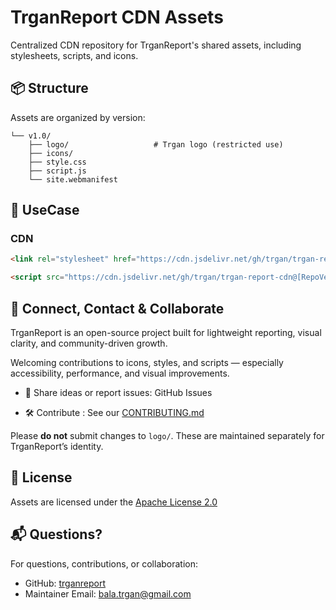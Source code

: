 # TrganReport CDN Assets

Centralized CDN repository for TrganReport's shared assets, including stylesheets, scripts, and icons.

## 📦 Structure

Assets are organized by version:
``` 
└── v1.0/ 
    ├── logo/                   # Trgan logo (restricted use) 
    ├── icons/           
    ├── style.css             
    ├── script.js               
    └── site.webmanifest        
```

## 🔗 UseCase

### CDN

```html
<link rel="stylesheet" href="https://cdn.jsdelivr.net/gh/trgan/trgan-report-cdn@[RepoVersion]/[AppVersion]/style.css">

<script src="https://cdn.jsdelivr.net/gh/trgan/trgan-report-cdn@[RepoVersion]/[AppVersion]/script.js"></script>
```

## 🤝 Connect, Contact & Collaborate
TrganReport is an open-source project built for lightweight reporting, visual clarity, and community-driven growth. 

Welcoming contributions to icons, styles, and scripts — especially accessibility, performance, and visual improvements.

- 🧠 Share ideas or report issues: GitHub Issues

- 🛠 Contribute : See our [CONTRIBUTING.md](https://github.com/Trgan-Reports/trgan-report-cdn/blob/main/CONTRIBUTING.md)

Please **do not** submit changes to `logo/`. These are maintained separately for TrganReport’s identity.

## 📄 License

Assets are licensed under the [Apache License 2.0](https://github.com/Trgan-Reports/trgan-report-cdn/blob/main/LICENSE)

## 📬 Questions?

For questions, contributions, or collaboration:
- GitHub: [trganreport](https://github.com/trganreport)
- Maintainer Email: [bala.trgan@gmail.com](mailto:bala.trgan@gmail.com)